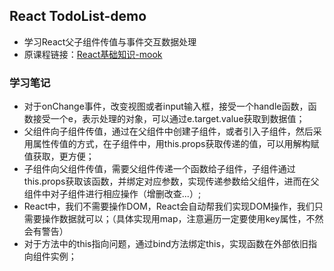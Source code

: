 ## React TodoList-demo 

- 学习React父子组件传值与事件交互数据处理
- 原课程链接：[React基础知识-mook](https://www.imooc.com/video/17566)

### 学习笔记

- 对于onChange事件，改变视图或者input输入框，接受一个handle函数，函数接受一个e，表示处理的对象，可以通过e.target.value获取到数据值；
- 父组件向子组件传值，通过在父组件中创建子组件，或者引入子组件，然后采用属性传值的方式，在子组件中，用this.props获取传递的值，可以用解构赋值获取，更方便；
- 子组件向父组件传值，需要父组件传递一个函数给子组件，子组件通过this.props获取该函数，并绑定对应参数，实现传递参数给父组件，进而在父组件中对子组件进行相应操作（增删改查...）;
- React中，我们不需要操作DOM，React会自动帮我们实现DOM操作，我们只需要操作数据就可以；（具体实现用map，注意遍历一定要使用key属性，不然会有警告）
- 对于方法中的this指向问题，通过bind方法绑定this，实现函数在外部依旧指向组件实例；



